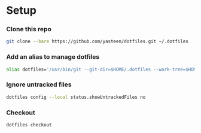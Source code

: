 # Setup
### Clone this repo
```bash
git clone --bare https://github.com/yasteen/dotfiles.git ~/.dotfiles
```

### Add an alias to manage dotfiles
```bash
alias dotfiles='/usr/bin/git --git-dir=$HOME/.dotfiles --work-tree=$HOME'
```

### Ignore untracked files
```bash
dotfiles config --local status.showUntrackedFiles no
```

### Checkout
```bash
dotfiles checkout
```
